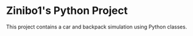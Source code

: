 # Zinibo1's Python Project

This project contains a car and backpack simulation using Python classes.
